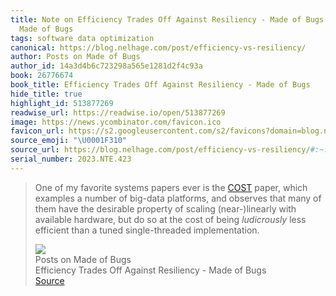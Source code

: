 ```yaml
---
title: Note on Efficiency Trades Off Against Resiliency - Made of Bugs via Posts on
  Made of Bugs
tags: software data optimization
canonical: https://blog.nelhage.com/post/efficiency-vs-resiliency/
author: Posts on Made of Bugs
author_id: 14a3d4b6c723298a565e1281d2f4c93a
book: 26776674
book_title: Efficiency Trades Off Against Resiliency - Made of Bugs
hide_title: true
highlight_id: 513877269
readwise_url: https://readwise.io/open/513877269
image: https://news.ycombinator.com/favicon.ico
favicon_url: https://s2.googleusercontent.com/s2/favicons?domain=blog.nelhage.com
source_emoji: "\U0001F310"
source_url: https://blog.nelhage.com/post/efficiency-vs-resiliency/#:~:text=One%20of%20my,tuned%20single-threaded%20implementation.
serial_number: 2023.NTE.423
---
```

> One of my favorite systems papers ever is the [COST](https://www.usenix.org/system/files/conference/hotos15/hotos15-paper-mcsherry.pdf) paper, which examples a number of big-data platforms, and observes that many of them have the desirable property of scaling (near-)linearly with available hardware, but do so at the cost of being *ludicrously* less efficient than a tuned single-threaded implementation.
> <div class="quoteback-footer"><div class="quoteback-avatar"><img class="mini-favicon" src="https://s2.googleusercontent.com/s2/favicons?domain=blog.nelhage.com"></div><div class="quoteback-metadata"><div class="metadata-inner"><span style="display:none">FROM:</span><div aria-label="Posts on Made of Bugs" class="quoteback-author"> Posts on Made of Bugs</div><div aria-label="Efficiency Trades Off Against Resiliency - Made of Bugs" class="quoteback-title"> Efficiency Trades Off Against Resiliency - Made of Bugs</div></div></div><div class="quoteback-backlink"><a target="_blank" aria-label="go to the full text of this quotation" rel="noopener" href="https://blog.nelhage.com/post/efficiency-vs-resiliency/#:~:text=One%20of%20my,tuned%20single-threaded%20implementation." class="quoteback-arrow"> Source</a></div></div>